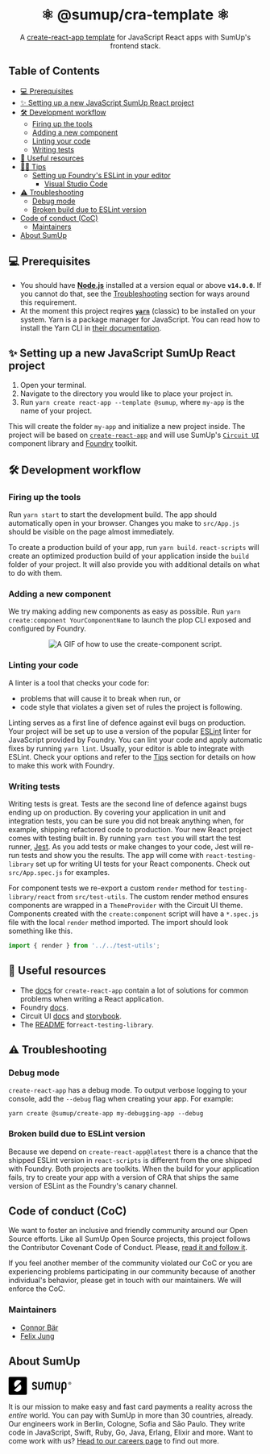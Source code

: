 <div align="center">
<h1>⚛️ @sumup/cra-template ⚛️</h1>

A [create-react-app template](https://create-react-app.dev/docs/custom-templates) for JavaScript React apps with SumUp's frontend stack.

</div>

## Table of Contents <!-- omit in toc -->

- [💻 Prerequisites](#-prerequisites)
- [✨ Setting up a new JavaScript SumUp React project](#-setting-up-a-new-javascript-sumup-react-project)
- [🛠 Development workflow](#-development-workflow)
  - [Firing up the tools](#firing-up-the-tools)
  - [Adding a new component](#adding-a-new-component)
  - [Linting your code](#linting-your-code)
  - [Writing tests](#writing-tests)
- [📖 Useful resources](#-useful-resources)
- [💁‍♀ Tips](#-tips)
  - [Setting up Foundry's ESLint in your editor](#setting-up-foundrys-eslint-in-your-editor)
    - [Visual Studio Code](#visual-studio-code)
- [⚠️ Troubleshooting](#️-troubleshooting)
  - [Debug mode](#debug-mode)
  - [Broken build due to ESLint version](#broken-build-due-to-eslint-version)
- [Code of conduct (CoC)](#code-of-conduct-coc)
  - [Maintainers](#maintainers)
- [About SumUp](#about-sumup)

## 💻 Prerequisites

- You should have **[Node.js](https://nodejs.org/)** installed at a version equal or above **`v14.0.0`**. If you cannot do that, see the [Troubleshooting](#troubleshooting) section for ways around this requirement.
- At the moment this project reqires **[`yarn`](https://classic.yarnpkg.com/)** (classic) to be installed on your system. Yarn is a package manager for JavaScript. You can read how to install the Yarn CLI in [their documentation](https://classic.yarnpkg.com/en/docs/install).

## ✨ Setting up a new JavaScript SumUp React project

1. Open your terminal.
2. Navigate to the directory you would like to place your project in.
3. Run `yarn create react-app --template @sumup`, where `my-app` is the name of your project.

This will create the folder `my-app` and initialize a new project inside. The project will be based on [`create-react-app`](https://github.com/facebook/create-react-app) and will use SumUp's [`Circuit UI`](https://circuit.sumup.com/) component library and [Foundry](https://github.com/sumup/foundry) toolkit.

## 🛠 Development workflow

### Firing up the tools

Run `yarn start` to start the development build. The app should automatically open in your browser. Changes you make to `src/App.js` should be visible on the page almost immediately.

To create a production build of your app, run `yarn build`. `react-scripts` will create an optimized production build of your application inside the `build` folder of your project. It will also provide you with additional details on what to do with them.

### Adding a new component

We try making adding new components as easy as possible. Run `yarn create:component YourComponentName` to launch the plop CLI exposed and configured by Foundry.

<div align="center">

![A GIF of how to use the create-component script.](./github/create-component.gif 'Using create-component')

</div>

### Linting your code

A linter is a tool that checks your code for:

- problems that will cause it to break when run, or
- code style that violates a given set of rules the project is following.

Linting serves as a first line of defence against evil bugs on production.​ Your project will be set up to use a version of the popular [ESLint](https://eslint.org) linter for JavaScript provided by Foundry. You can lint your code and apply automatic fixes by running `yarn lint`. Usually, your editor is able to integrate with ESLint. Check your options and refer to the [Tips](#setting-up-foundry-s-eslint-in-your-editor) section for details on how to make this work with Foundry.

### Writing tests

Writing tests is great. Tests are the second line of defence against bugs ending up on production. By covering your application in unit and integration tests, you can be sure you did not break anything when, for example, shipping refactored code to production. Your new React project comes with testing built in. By running `yarn test` you will start the test runner, [Jest](https://jestjs.io/en/). As you add tests or make changes to your code, Jest will re-run tests and show you the results. The app will come with `react-testing-library` set up for writing UI tests for your React components. Check out `src/App.spec.js` for examples.

For component tests we re-export a custom `render` method for `testing-library/react` from `src/test-utils`. The custom render method ensures components are wrapped in a `ThemeProvider` with the Circuit UI theme. Components created with the `create:component` script will have a `*.spec.js` file with the local `render` method imported. The import should look something like this.

```js
import { render } from '../../test-utils';
```

## 📖 Useful resources

- The [docs](https://create-react-app.dev/docs/documentation-intro) for `create-react-app` contain a lot of solutions for common problems when writing a React application.
- Foundry [docs](https://github.com/sumup/foundry#table-of-contents).
- Circuit UI [docs](https://circuit.sumup.com/#/) and [storybook](https://circuit.sumup.com/storybook/).
- The [README](https://testing-library.com/docs/react-testing-library/intro/) for`react-testing-library`.

## ⚠️ Troubleshooting

### Debug mode

`create-react-app` has a debug mode. To output verbose logging to your console, add the `--debug` flag when creating your app. For example:

```
yarn create @sumup/create-app my-debugging-app --debug
```

### Broken build due to ESLint version

Because we depend on `create-react-app@latest` there is a chance that the shipped ESLint version in `react-scripts` is different from the one shipped with Foundry. Both projects are toolkits. When the build for your application fails, try to create your app with a version of CRA that ships the same version of ESLint as the Foundry's canary channel.

## Code of conduct (CoC)

We want to foster an inclusive and friendly community around our Open Source efforts. Like all SumUp Open Source projects, this project follows the Contributor Covenant Code of Conduct. Please, [read it and follow it](CODE_OF_CONDUCT.md).

If you feel another member of the community violated our CoC or you are experiencing problems participating in our community because of another individual's behavior, please get in touch with our maintainers. We will enforce the CoC.

### Maintainers

- [Connor Bär](mailto:connor.baer@sumup.com)
- [Felix Jung](mailto:felix.jung@sumup.com)

## About SumUp

<svg width="125" height="37" viewBox="0 0 214 63" xmlns="http://www.w3.org/2000/svg">
    <title>
        SumUp
    </title>
    <g fill-rule="evenodd">
        <path d="M144.5 17.6h-.1c-2.4 0-4.5 1-6 2.5-1.5-1.5-3.7-2.5-6-2.5h-.1c-4.6 0-8.4 3.7-8.4 8.4v16.3c.1 1.3 1.1 2.3 2.4 2.3 1.3 0 2.3-1 2.4-2.3V26c0-2 1.6-3.6 3.6-3.6h.1c2 0 3.5 1.5 3.6 3.5V42.3c.121 1.182.953 2.3 2.3 2.3 1.3 0 2.3-1 2.4-2.3V26v-.2c.1-1.9 1.7-3.5 3.6-3.5h.1c2 0 3.6 1.6 3.6 3.6v16.4c.1 1.3 1.1 2.3 2.4 2.3 1.3 0 2.3-1 2.4-2.3V26c.1-4.6-3.7-8.4-8.3-8.4zM116.1 17.6c-1.3 0-2.3 1-2.4 2.3v16.3c0 2-1.6 3.6-3.7 3.6h-.1c-2 0-3.7-1.6-3.7-3.6V19.8c-.1-1.3-1.1-2.3-2.4-2.3-1.3 0-2.3 1-2.4 2.3v16.3c0 4.6 3.8 8.4 8.5 8.4h.1c4.7 0 8.5-3.8 8.5-8.4V19.9c0-1.3-1.1-2.3-2.4-2.3zM172.9 17.6c-1.3 0-2.3 1-2.4 2.3v16.3c0 2-1.6 3.6-3.7 3.6h-.1c-2 0-3.7-1.6-3.7-3.6V19.8c-.1-1.3-1.1-2.3-2.4-2.3-1.3 0-2.3 1-2.4 2.3v16.3c0 4.6 3.8 8.4 8.5 8.4h.1c4.7 0 8.5-3.8 8.5-8.4V19.9c-.1-1.3-1.1-2.3-2.4-2.3z"/>
        <path d="M188.8 17.6h-.1c-4.8 0-8.6 3.8-8.6 8.5v29.6c0 1.3 1.1 2.4 2.4 2.4 1.3 0 2.4-1.1 2.4-2.4V43.4c.9.8 2.4 1.2 3.8 1.2h.1c4.8 0 8.4-4.1 8.4-8.8v-9.9c0-4.7-3.6-8.3-8.4-8.3zm3.8 18.4c0 2.6-1.7 3.7-3.7 3.7h-.1c-2.1 0-3.7-1.1-3.7-3.7v-9.9c0-2 1.7-3.7 3.7-3.7h.1c2.1 0 3.7 1.6 3.7 3.7V36z" fill-rule="nonzero"/>
        <path d="M89.6 28.3c-2.7-1.1-4.4-1.8-4.4-3.4 0-1.3 1-2.5 3.3-2.5 1.4 0 2.6.6 3.5 1.8.6.7 1.2 1.1 1.9 1.1 1.4 0 2.5-1.1 2.5-2.4 0-.5-.1-1-.4-1.3-1.5-2.3-4.6-3.9-7.5-3.9-4 0-8.1 2.5-8.1 7.3 0 4.9 4 6.5 7.3 7.7 2.6 1 4.9 1.9 4.9 4 0 1.6-1.5 3.2-4.3 3.2-.9 0-2.5-.2-3.6-1.5-.6-.7-1.3-1-1.9-1-1.3 0-2.5 1.1-2.5 2.4 0 .5.2 1 .5 1.4 1.5 2.3 4.9 3.4 7.5 3.4 4.4 0 9.2-2.8 9.2-7.9-.1-5.4-4.4-7.1-7.9-8.4z"/>
        <path d="M58.2.5H5.1C2.7.5.7 2.5.7 4.9v52.8c0 2.4 2 4.4 4.4 4.4h53.1c2.4 0 4.4-2 4.4-4.4V4.9c0-2.5-2-4.4-4.4-4.4zM39.5 46.8c-5.4 5.4-14 5.6-19.7.7l-.1-.1c-.3-.3-.4-.9 0-1.3L38.9 27c.4-.3.9-.3 1.3 0 5 5.8 4.8 14.4-.7 19.8zm4-30.5L24.3 35.4c-.4.3-.9.3-1.3 0-5-5.7-4.8-14.3.6-19.7 5.4-5.4 14-5.6 19.7-.7 0 0 .1 0 .1.1.5.3.5.9.1 1.2z" fill-rule="nonzero"/>
        <g fill-rule="nonzero">
            <path d="M208.4 17.6c-2.6 0-4.8 2.1-4.8 4.8 0 2.6 2.1 4.8 4.8 4.8 2.6 0 4.8-2.1 4.8-4.8 0-2.6-2.1-4.8-4.8-4.8zm0 8.4c-2 0-3.6-1.6-3.6-3.6s1.6-3.6 3.6-3.6 3.6 1.6 3.6 3.6-1.6 3.6-3.6 3.6z"/>
            <path d="M208.9 22.6c.6-.1 1-.6 1-1.2 0-.8-.6-1.3-1.5-1.3h-1.2c-.3 0-.5.2-.5.5v3.3c0 .3.2.5.5.5s.5-.2.5-.5v-1.2l1.2 1.5c.1.2.2.2.5.2.4 0 .5-.3.5-.5s-.1-.3-.2-.4l-.8-.9zm-.4-.7h-.6v-1h.6c.3 0 .5.2.5.5 0 .2-.2.5-.5.5z"/>
        </g>
    </g>
</svg>

It is our mission to make easy and fast card payments a reality across the _entire_ world. You can pay with SumUp in more than 30 countries, already. Our engineers work in Berlin, Cologne, Sofia and Sāo Paulo. They write code in JavaScript, Swift, Ruby, Go, Java, Erlang, Elixir and more. Want to come work with us? [Head to our careers page](https://sumup.com/careers) to find out more.
